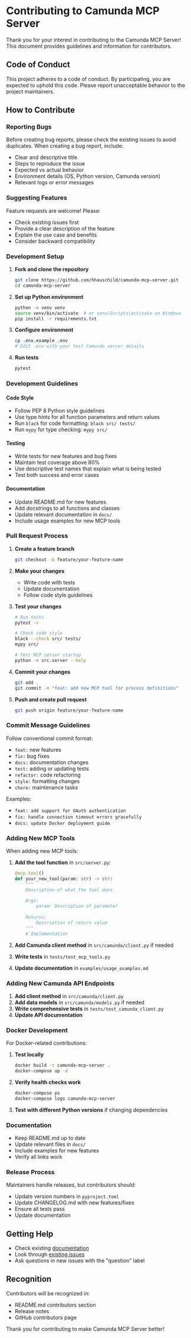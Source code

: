 # Contributing to Camunda MCP Server

Thank you for your interest in contributing to the Camunda MCP Server! This document provides guidelines and information for contributors.

## Code of Conduct

This project adheres to a code of conduct. By participating, you are expected to uphold this code. Please report unacceptable behavior to the project maintainers.

## How to Contribute

### Reporting Bugs

Before creating bug reports, please check the existing issues to avoid duplicates. When creating a bug report, include:

- Clear and descriptive title
- Steps to reproduce the issue
- Expected vs actual behavior
- Environment details (OS, Python version, Camunda version)
- Relevant logs or error messages

### Suggesting Features

Feature requests are welcome! Please:

- Check existing issues first
- Provide a clear description of the feature
- Explain the use case and benefits
- Consider backward compatibility

### Development Setup

1. **Fork and clone the repository**
   ```bash
   git clone https://github.com/hhauschild/camunda-mcp-server.git
   cd camunda-mcp-server
   ```

2. **Set up Python environment**
   ```bash
   python -m venv venv
   source venv/bin/activate  # or venv\Scripts\activate on Windows
   pip install -r requirements.txt
   ```

3. **Configure environment**
   ```bash
   cp .env.example .env
   # Edit .env with your test Camunda server details
   ```

4. **Run tests**
   ```bash
   pytest
   ```

### Development Guidelines

#### Code Style

- Follow PEP 8 Python style guidelines
- Use type hints for all function parameters and return values
- Run `black` for code formatting: `black src/ tests/`
- Run `mypy` for type checking: `mypy src/`

#### Testing

- Write tests for new features and bug fixes
- Maintain test coverage above 80%
- Use descriptive test names that explain what is being tested
- Test both success and error cases

#### Documentation

- Update README.md for new features
- Add docstrings to all functions and classes
- Update relevant documentation in `docs/`
- Include usage examples for new MCP tools

### Pull Request Process

1. **Create a feature branch**
   ```bash
   git checkout -b feature/your-feature-name
   ```

2. **Make your changes**
   - Write code with tests
   - Update documentation
   - Follow code style guidelines

3. **Test your changes**
   ```bash
   # Run tests
   pytest -v
   
   # Check code style
   black --check src/ tests/
   mypy src/
   
   # Test MCP server startup
   python -m src.server --help
   ```

4. **Commit your changes**
   ```bash
   git add .
   git commit -m "feat: add new MCP tool for process definitions"
   ```

5. **Push and create pull request**
   ```bash
   git push origin feature/your-feature-name
   ```

### Commit Message Guidelines

Follow conventional commit format:

- `feat:` new features
- `fix:` bug fixes
- `docs:` documentation changes
- `test:` adding or updating tests
- `refactor:` code refactoring
- `style:` formatting changes
- `chore:` maintenance tasks

Examples:
- `feat: add support for OAuth authentication`
- `fix: handle connection timeout errors gracefully`
- `docs: update Docker deployment guide`

### Adding New MCP Tools

When adding new MCP tools:

1. **Add the tool function** in `src/server.py`:
   ```python
   @mcp.tool()
   def your_new_tool(param: str) -> str:
       """
       Description of what the tool does.
       
       Args:
           param: Description of parameter
           
       Returns:
           Description of return value
       """
       # Implementation
   ```

2. **Add Camunda client method** in `src/camunda/client.py` if needed

3. **Write tests** in `tests/test_mcp_tools.py`

4. **Update documentation** in `examples/usage_examples.md`

### Adding New Camunda API Endpoints

1. **Add client method** in `src/camunda/client.py`
2. **Add data models** in `src/camunda/models.py` if needed
3. **Write comprehensive tests** in `tests/test_camunda_client.py`
4. **Update API documentation**

### Docker Development

For Docker-related contributions:

1. **Test locally**
   ```bash
   docker build -t camunda-mcp-server .
   docker-compose up -d
   ```

2. **Verify health checks work**
   ```bash
   docker-compose ps
   docker-compose logs camunda-mcp-server
   ```

3. **Test with different Python versions** if changing dependencies

### Documentation

- Keep README.md up to date
- Update relevant files in `docs/`
- Include examples for new features
- Verify all links work

### Release Process

Maintainers handle releases, but contributors should:

- Update version numbers in `pyproject.toml`
- Update CHANGELOG.md with new features/fixes
- Ensure all tests pass
- Update documentation

## Getting Help

- Check existing [documentation](docs/)
- Look through [existing issues](../../issues)
- Ask questions in new issues with the "question" label

## Recognition

Contributors will be recognized in:
- README.md contributors section
- Release notes
- GitHub contributors page

Thank you for contributing to make Camunda MCP Server better!
